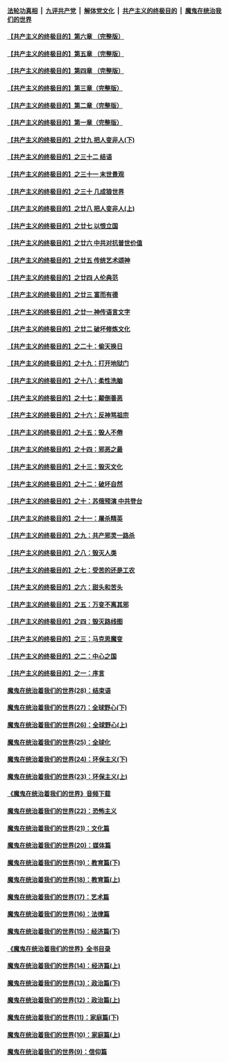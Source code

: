 ####  [法轮功真相](../../../../basic/blob/master/README.md?t=01042013) &nbsp;|&nbsp; [九评共产党](../../../../9ping.md/blob/master/README.md?t=01042013) &nbsp;|&nbsp; [解体党文化](../../../../jtdwh.md/blob/master/README.md?t=01042013)  &nbsp;|&nbsp; [共产主义的终极目的](../../../../gczydzjmd.md/blob/master/README.md?t=01042013) &nbsp;|&nbsp; [魔鬼在统治我们的世界](../../../../mgztzwmdsj.md/blob/master/README.md?t=01042013) 

#### [【共产主义的终极目的】第六章 （完整版）](../pages/nsc422/n11428913.md?t=01042013) 

#### [【共产主义的终极目的】第五章 （完整版）](../pages/nsc422/n11428912.md?t=01042013) 

#### [【共产主义的终极目的】第四章 （完整版）](../pages/nsc422/n11428907.md?t=01042013) 

#### [【共产主义的终极目的】第三章（完整版）](../pages/nsc422/n11428848.md?t=01042013) 

#### [【共产主义的终极目的】第二章（完整版）](../pages/nsc422/n11428831.md?t=01042013) 

#### [【共产主义的终极目的】第一章（完整版）](../pages/nsc422/n11417651.md?t=01042013) 

#### [【共产主义的终极目的】之廿九 把人变非人(下)](../pages/nsc422/n11344140.md?t=01042013) 

#### [【共产主义的终极目的】之三十二 结语](../pages/nsc422/n11360535.md?t=01042013) 

#### [【共产主义的终极目的】之三十一 末世景观](../pages/nsc422/n11351129.md?t=01042013) 

#### [【共产主义的终极目的】之三十 几成狼世界](../pages/nsc422/n11348280.md?t=01042013) 

#### [【共产主义的终极目的】之廿八 把人变非人(上)](../pages/nsc422/n11340492.md?t=01042013) 

#### [【共产主义的终极目的】之廿七 以恨立国](../pages/nsc422/n11336944.md?t=01042013) 

#### [【共产主义的终极目的】之廿六 中共对抗普世价值](../pages/nsc422/n11324785.md?t=01042013) 

#### [【共产主义的终极目的】之廿五 传统艺术颂神](../pages/nsc422/n11296396.md?t=01042013) 

#### [【共产主义的终极目的】之廿四 人伦典范](../pages/nsc422/n11296397.md?t=01042013) 

#### [【共产主义的终极目的】之廿三 富而有德](../pages/nsc422/n11283598.md?t=01042013) 

#### [【共产主义的终极目的】之廿一 神传语言文字](../pages/nsc422/n11263265.md?t=01042013) 

#### [【共产主义的终极目的】之廿二 破坏修炼文化](../pages/nsc422/n11245728.md?t=01042013) 

#### [【共产主义的终极目的】之二十：偷天换日](../pages/nsc422/n11238846.md?t=01042013) 

#### [【共产主义的终极目的】之十九：打开地狱门](../pages/nsc422/n11206376.md?t=01042013) 

#### [【共产主义的终极目的】之十八：柔性洗脑](../pages/nsc422/n11199994.md?t=01042013) 

#### [【共产主义的终极目的】之十七：颠倒善恶](../pages/nsc422/n11179782.md?t=01042013) 

#### [【共产主义的终极目的】之十六：反神骂祖宗](../pages/nsc422/n11166798.md?t=01042013) 

#### [【共产主义的终极目的】之十五：毁人不倦](../pages/nsc422/n11166792.md?t=01042013) 

#### [【共产主义的终极目的】之十四：邪恶之最](../pages/nsc422/n11150249.md?t=01042013) 

#### [【共产主义的终极目的】之十三：毁灭文化](../pages/nsc422/n11135227.md?t=01042013) 

#### [【共产主义的终极目的】之十二：破坏自然](../pages/nsc422/n11135214.md?t=01042013) 

#### [【共产主义的终极目的】之十：苏俄预演 中共登台](../pages/nsc422/n11118424.md?t=01042013) 

#### [【共产主义的终极目的】之十一：屠杀精英](../pages/nsc422/n11118442.md?t=01042013) 

#### [【共产主义的终极目的】之九：共产邪灵一路杀](../pages/nsc422/n11114139.md?t=01042013) 

#### [【共产主义的终极目的】之八：毁灭人类](../pages/nsc422/n11108503.md?t=01042013) 

#### [【共产主义的终极目的】之七：受苦的还是工农](../pages/nsc422/n11101809.md?t=01042013) 

#### [【共产主义的终极目的】之六：甜头和苦头](../pages/nsc422/n11096971.md?t=01042013) 

#### [【共产主义的终极目的】之五：万变不离其邪](../pages/nsc422/n11091285.md?t=01042013) 

#### [【共产主义的终极目的】之四：毁灭路线图](../pages/nsc422/n11086284.md?t=01042013) 

#### [【共产主义的终极目的】之三：马克思魔变](../pages/nsc422/n11061941.md?t=01042013) 

#### [【共产主义的终极目的】之二：中心之国](../pages/nsc422/n11047728.md?t=01042013) 

#### [【共产主义的终极目的】之一：序言](../pages/nsc422/n11086077.md?t=01042013) 

#### [魔鬼在统治着我们的世界(28)：结束语](../pages/nsc422/n10936246.md?t=01042013) 

#### [魔鬼在统治着我们的世界(27)：全球野心(下)](../pages/nsc422/n10928319.md?t=01042013) 

#### [魔鬼在统治着我们的世界(26)：全球野心(上)](../pages/nsc422/n10900318.md?t=01042013) 

#### [魔鬼在统治着我们的世界(25)：全球化](../pages/nsc422/n10788205.md?t=01042013) 

#### [魔鬼在统治着我们的世界(24)：环保主义(下)](../pages/nsc422/n10695307.md?t=01042013) 

#### [魔鬼在统治着我们的世界(23)：环保主义(上)](../pages/nsc422/n10688613.md?t=01042013) 

#### [《魔鬼在统治着我们的世界》音频下载](../pages/nsc422/n10635553.md?t=01042013) 

#### [魔鬼在统治着我们的世界(22)：恐怖主义](../pages/nsc422/n10614727.md?t=01042013) 

#### [魔鬼在统治着我们的世界(21)：文化篇](../pages/nsc422/n10597706.md?t=01042013) 

#### [魔鬼在统治着我们的世界(20)：媒体篇](../pages/nsc422/n10586579.md?t=01042013) 

#### [魔鬼在统治着我们的世界(19)：教育篇(下)](../pages/nsc422/n10564808.md?t=01042013) 

#### [魔鬼在统治着我们的世界(18)：教育篇(上)](../pages/nsc422/n10526970.md?t=01042013) 

#### [魔鬼在统治着我们的世界(17)：艺术篇](../pages/nsc422/n10499093.md?t=01042013) 

#### [魔鬼在统治着我们的世界(16)：法律篇](../pages/nsc422/n10485969.md?t=01042013) 

#### [魔鬼在统治着我们的世界(15)：经济篇(下)](../pages/nsc422/n10469975.md?t=01042013) 

#### [《魔鬼在统治着我们的世界》全书目录](../pages/nsc422/n10464261.md?t=01042013) 

#### [魔鬼在统治着我们的世界(14)：经济篇(上)](../pages/nsc422/n10457370.md?t=01042013) 

#### [魔鬼在统治着我们的世界(13)：政治篇(下)](../pages/nsc422/n10448270.md?t=01042013) 

#### [魔鬼在统治着我们的世界(12)：政治篇(上)](../pages/nsc422/n10444576.md?t=01042013) 

#### [魔鬼在统治着我们的世界(11)：家庭篇(下)](../pages/nsc422/n10440961.md?t=01042013) 

#### [魔鬼在统治着我们的世界(10)：家庭篇(上)](../pages/nsc422/n10435448.md?t=01042013) 

#### [魔鬼在统治着我们的世界(9)：信仰篇](../pages/nsc422/n10432159.md?t=01042013) 

